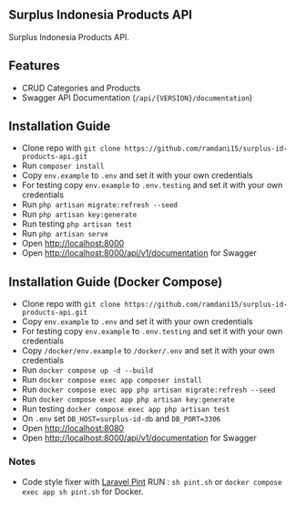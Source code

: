 ## Surplus Indonesia Products API

Surplus Indonesia Products API.


## Features

- CRUD Categories and Products
- Swagger API Documentation (`/api/{VERSION}/documentation`)


## Installation Guide

- Clone repo with `git clone https://github.com/ramdani15/surplus-id-products-api.git`
- Run `composer install`
- Copy `env.example` to `.env` and set it with your own credentials
- For testing copy `env.example` to `.env.testing` and set it with your own credentials
- Run `php artisan migrate:refresh --seed`
- Run `php artisan key:generate`
- Run testing `php artisan test`
- Run `php artisan serve`
- Open [http://localhost:8000](http://localhost:8000)
- Open [http://localhost:8000/api/v1/documentation](http://localhost:8000/api/v1/documentation) for Swagger


## Installation Guide (Docker Compose)

- Clone repo with `git clone https://github.com/ramdani15/surplus-id-products-api.git`
- Copy `env.example` to `.env` and set it with your own credentials
- For testing copy `env.example` to `.env.testing` and set it with your own credentials
- Copy `/docker/env.example` to `/docker/.env` and set it with your own credentials
- Run `docker compose up -d --build`
- Run `docker compose exec app composer install`
- Run `docker compose exec app php artisan migrate:refresh --seed`
- Run `docker compose exec app php artisan key:generate`
- Run testing `docker compose exec app php artisan test`
- On `.env` set `DB_HOST=surplus-id-db` and `DB_PORT=3306`
- Open [http://localhost:8080](http://localhost:8080)
- Open [http://localhost:8000/api/v1/documentation](http://localhost:8000/api/v1/documentation) for Swagger


### Notes
- Code style fixer with [Laravel Pint](https://github.com/laravel/pint) RUN : `sh pint.sh` or `docker compose exec app sh pint.sh` for Docker.
